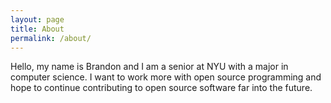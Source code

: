 ```yaml
---
layout: page
title: About
permalink: /about/
---
```


Hello, my name is Brandon and I am a senior at NYU with a major in computer science. I want to work more with open source programming and hope to continue contributing to open source software far into the future.
